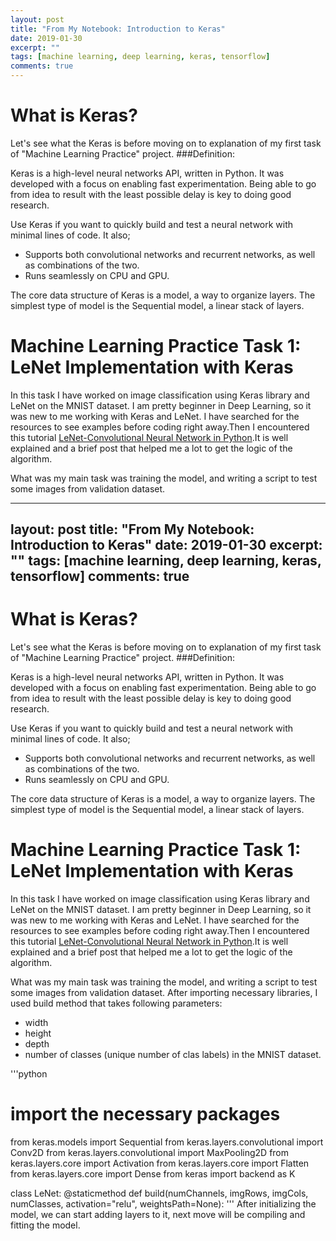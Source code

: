 ```yaml
---
layout: post
title: "From My Notebook: Introduction to Keras"
date: 2019-01-30
excerpt: ""
tags: [machine learning, deep learning, keras, tensorflow]
comments: true
---
```

# What is Keras?
Let's see what the Keras is before moving on to explanation of my first task of "Machine Learning Practice" project.
###Definition: 

Keras is a high-level neural networks API, written in Python. 
It was developed with a focus on enabling fast experimentation. Being able to go from idea to result with the least possible delay is key to doing good research.

Use Keras if you want to quickly build and test a neural network with minimal lines of code. It also;

* Supports both convolutional networks and recurrent networks, as well as combinations of the two.
* Runs seamlessly on CPU and GPU.

The core data structure of Keras is a model, a way to organize layers. The simplest type of model is the Sequential model, a linear stack of layers.

# Machine Learning Practice Task 1: LeNet Implementation with Keras

In this task I have worked on image classification using Keras library and LeNet on the MNIST dataset. I am pretty beginner in Deep Learning, so it was new to me working with Keras and LeNet. I have searched for the resources to see examples before coding right away.Then I encountered this tutorial [LeNet-Convolutional Neural Network in Python](https://www.pyimagesearch.com/2016/08/01/lenet-convolutional-neural-network-in-python/).It is well explained and a brief post that helped me a lot to get the logic of the algorithm. 

What was my main task was training the model, and writing a script to test some images from validation dataset. 

---
layout: post
title: "From My Notebook: Introduction to Keras"
date: 2019-01-30
excerpt: ""
tags: [machine learning, deep learning, keras, tensorflow]
comments: true
---
# What is Keras?
Let's see what the Keras is before moving on to explanation of my first task of "Machine Learning Practice" project.
###Definition: 

Keras is a high-level neural networks API, written in Python. 
It was developed with a focus on enabling fast experimentation. Being able to go from idea to result with the least possible delay is key to doing good research.

Use Keras if you want to quickly build and test a neural network with minimal lines of code. It also;

* Supports both convolutional networks and recurrent networks, as well as combinations of the two.
* Runs seamlessly on CPU and GPU.

The core data structure of Keras is a model, a way to organize layers. The simplest type of model is the Sequential model, a linear stack of layers.

# Machine Learning Practice Task 1: LeNet Implementation with Keras

In this task I have worked on image classification using Keras library and LeNet on the MNIST dataset. I am pretty beginner in Deep Learning, so it was new to me working with Keras and LeNet. I have searched for the resources to see examples before coding right away.Then I encountered this tutorial [LeNet-Convolutional Neural Network in Python](https://www.pyimagesearch.com/2016/08/01/lenet-convolutional-neural-network-in-python/).It is well explained and a brief post that helped me a lot to get the logic of the algorithm. 

What was my main task was training the model, and writing a script to test some images from validation dataset.
After importing necessary libraries,  I used build method that takes following parameters: 
* width
* height
* depth
* number of classes (unique number of clas labels) in the MNIST dataset.



'''python
# import the necessary packages
from keras.models import Sequential
from keras.layers.convolutional import Conv2D
from keras.layers.convolutional import MaxPooling2D
from keras.layers.core import Activation
from keras.layers.core import Flatten
from keras.layers.core import Dense
from keras import backend as K
 
class LeNet:
	@staticmethod
	def build(numChannels, imgRows, imgCols, numClasses,
		activation="relu", weightsPath=None):
'''
After initializing the model, we can start adding layers to it, next move will be compiling and fitting the model.





